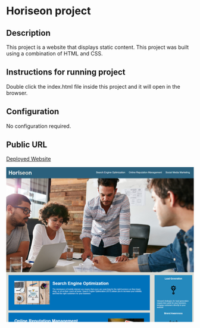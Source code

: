 # Horiseon project

## Description 
This project is a website that displays static content.
This project was built using a combination of HTML and CSS.

## Instructions for running project
Double click the index.html file inside this project and it will open in the browser.

## Configuration
No configuration required.

## Public URL

[Deployed Website](https://brette102.github.io/Horiseon-project/)

![Alt text](./assets/images/Capture.PNG?raw=true "Website")
